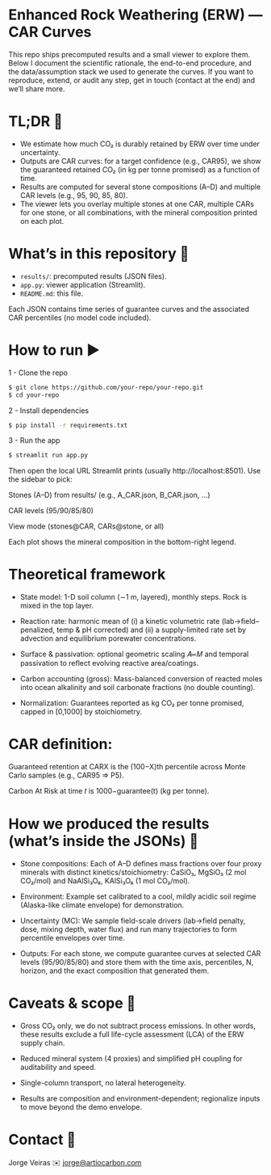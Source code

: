 # Enhanced Rock Weathering (ERW) — CAR Curves

This repo ships precomputed results and a small viewer to explore them. Below I document the scientific rationale, the end-to-end procedure, and the data/assumption stack we used to generate the curves. If you want to reproduce, extend, or audit any step, get in touch (contact at the end) and we’ll share more.

# TL;DR 🧭

- We estimate how much CO₂ is durably retained by ERW over time under uncertainty.
- Outputs are CAR curves: for a target confidence (e.g., CAR95), we show the guaranteed retained CO₂ (in kg per tonne promised) as a function of time.
- Results are computed for several stone compositions (A–D) and multiple CAR levels (e.g., 95, 90, 85, 80).
- The viewer lets you overlay multiple stones at one CAR, multiple CARs for one stone, or all combinations, with the mineral composition printed on each plot.

# What’s in this repository 📁

- `results/`: precomputed results (JSON files).
- `app.py`: viewer application (Streamlit).
- `README.md`: this file.

Each JSON contains time series of guarantee curves and the associated CAR percentiles (no model code included).

# How to run ▶️

1 - Clone the repo

```bash
$ git clone https://github.com/your-repo/your-repo.git
$ cd your-repo
```

2 - Install dependencies

```bash
$ pip install -r requirements.txt
```

3 - Run the app

```bash
$ streamlit run app.py
```

Then open the local URL Streamlit prints (usually http://localhost:8501).
Use the sidebar to pick:

Stones (A–D) from results/ (e.g., A_CAR.json, B_CAR.json, …)

CAR levels (95/90/85/80)

View mode (stones@CAR, CARs@stone, or all)

Each plot shows the mineral composition in the bottom-right legend.


# Theoretical framework
- State model: 1-D soil column (∼1 m, layered), monthly steps. Rock is mixed in the top layer.

- Reaction rate: harmonic mean of (i) a kinetic volumetric rate (lab→field–penalized, temp & pH corrected) and (ii) a supply-limited rate set by advection and equilibrium porewater concentrations.

- Surface & passivation: optional geometric scaling 𝐴∝𝑀 and temporal passivation to reflect evolving reactive area/coatings.

- Carbon accounting (gross): Mass-balanced conversion of reacted moles into ocean alkalinity and soil carbonate fractions (no double counting).

- Normalization: Guarantees reported as kg CO₂ per tonne promised, capped in [0,1000] by stoichiometry.

# CAR definition:

Guaranteed retention at CARX is the (100−X)th percentile across Monte Carlo samples (e.g., CAR95 ⇒ P5).

Carbon At Risk at time 𝑡 is 1000−guarantee(t) (kg per tonne).

# How we produced the results (what’s inside the JSONs) 🔬


- Stone compositions: Each of A–D defines mass fractions over four proxy minerals with distinct kinetics/stoichiometry:
CaSiO₃, MgSiO₃ (2 mol CO₂/mol) and NaAlSi₃O₈, KAlSi₃O₈ (1 mol CO₂/mol).

- Environment: Example set calibrated to a cool, mildly acidic soil regime (Alaska-like climate envelope) for demonstration.

- Uncertainty (MC): We sample field-scale drivers (lab→field penalty, dose, mixing depth, water flux) and run many trajectories to form percentile envelopes over time.

- Outputs: For each stone, we compute guarantee curves at selected CAR levels (95/90/85/80) and store them with the time axis, percentiles, N, horizon, and the exact composition that generated them.


# Caveats & scope 🚧

- Gross CO₂ only, we do not subtract process emissions. In other words, these results exclude a full life-cycle assessment (LCA) of the ERW supply chain.

- Reduced mineral system (4 proxies) and simplified pH coupling for auditability and speed.

- Single-column transport, no lateral heterogeneity.

- Results are composition and environment-dependent; regionalize inputs to move beyond the demo envelope.

# Contact 🤝

Jorge Veiras 
✉️ jorge@artiocarbon.com
